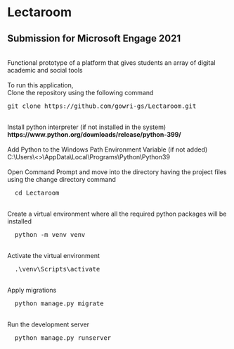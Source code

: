 # Lectaroom

<h2><b>Submission for Microsoft Engage 2021</b></h2><br>
Functional prototype of a platform that gives students an array of digital academic and social tools<br>
<br>
To run this application,<br>
Clone the repository using the following command<br>
<div class="highlight highlight-source-shell position-relative overflow-auto">
  <pre>
git clone https://github.com/gowri-gs/Lectaroom.git</pre>
</div>
<br>
Install python interpreter (if not installed in the system) <br>
<b>https://www.python.org/downloads/release/python-399/</b><br>
<br>
Add Python to the Windows Path Environment Variable (if not added)<br>
C:\Users\<<System_Name>>\AppData\Local\Programs\Python\Python39
<br>
<br>
Open Command Prompt and move into the directory having the project files using the change directory command
<div class="highlight highlight-source-shell position-relative overflow-auto">
  <pre>
  cd Lectaroom</pre>
</div><br>
Create a virtual environment where all the required python packages will be installed<br>
<div class="highlight highlight-source-shell position-relative overflow-auto">
  <pre>
  python -m venv venv</pre>
</div>
<br>
Activate the virtual environment
<div class="highlight highlight-source-shell position-relative overflow-auto">
  <pre>
  .\venv\Scripts\activate</pre>
</div>
<br>
Apply migrations
<div class="highlight highlight-source-shell position-relative overflow-auto">
  <pre>
  python manage.py migrate</pre>
</div>
<br>
Run the development server
<div class="highlight highlight-source-shell position-relative overflow-auto">
  <pre>
  python manage.py runserver</pre>
</div>
